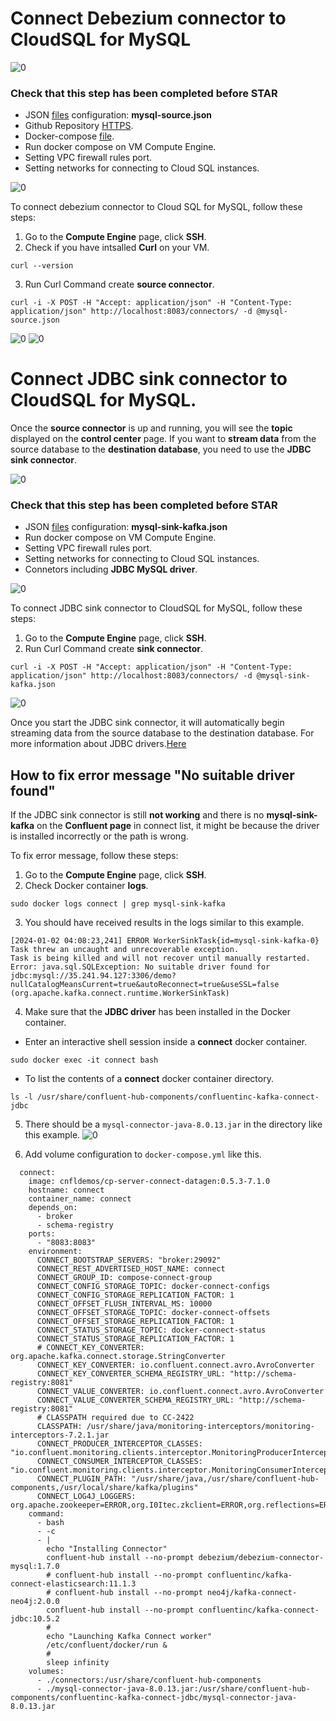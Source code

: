 # Connect Debezium connector to CloudSQL for MySQL

![0](/images/13.png)

### Check that this step has been completed before STAR
- JSON [files](https://github.com/thunchanokbow/Cinema-Data-Streaming-with-Kafka/blob/main/mysql-source.json) configuration: **mysql-source.json**   
- Github Repository [HTTPS](https://github.com/thunchanokbow/Cinema-Data-Streaming-with-Kafka.git).
- Docker-compose [file](https://github.com/thunchanokbow/Cinema-Data-Streaming-with-Kafka/blob/kafka/docker-compose.yml).
- Run docker compose on VM Compute Engine.
- Setting VPC firewall rules port.
- Setting networks for connecting to Cloud SQL instances.
  
![0](/images/11.png)

To connect debezium connector to Cloud SQL for MySQL, follow these steps: 
1. Go to the **Compute Engine** page, click **SSH**.
2. Check if you have intsalled **Curl** on your VM.
```
curl --version
```
3. Run Curl Command create **source connector**.
```
curl -i -X POST -H "Accept: application/json" -H "Content-Type: application/json" http://localhost:8083/connectors/ -d @mysql-source.json
```
![0](/images/14.png)
![0](/images/15.png)

# Connect JDBC sink connector to CloudSQL for MySQL.
Once the **source connector** is up and running, you will see the **topic** displayed on the **control center** page. If you want to **stream data** from the source database to the **destination database**, you need to use the **JDBC sink connector**.

![0](/images/16.png)

### Check that this step has been completed before STAR
- JSON [files](https://github.com/thunchanokbow/Cinema-Data-Streaming-with-Kafka/blob/main/mysql-sink-kafka.json) configuration: **mysql-sink-kafka.json**
- Run docker compose on VM Compute Engine.
- Setting VPC firewall rules port.
- Setting networks for connecting to Cloud SQL instances.
- Connetors including **JDBC MySQL driver**.

![0](/images/17.png)

To connect JDBC sink connector to CloudSQL for MySQL, follow these steps:
1. Go to the **Compute Engine** page, click **SSH**.
2. Run Curl Command create **sink connector**.
```
curl -i -X POST -H "Accept: application/json" -H "Content-Type: application/json" http://localhost:8083/connectors/ -d @mysql-sink-kafka.json
```
![0](/images/18.png)

Once you start the JDBC sink connector, it will automatically begin streaming data from the source database to the destination database.
For more information about JDBC drivers.[Here](https://docs.confluent.io/kafka-connectors/jdbc/current/jdbc-drivers.html)<br>


## How to fix error message "No suitable driver found"

If the JDBC sink connector is still **not working** and there is no **mysql-sink-kafka** on the **Confluent page** in connect list, it might be because the driver is installed incorrectly or the path is wrong.

To fix error message, follow these steps:
1. Go to the **Compute Engine** page, click **SSH**.
2. Check Docker container **logs**.
```
sudo docker logs connect | grep mysql-sink-kafka
```
3. You should have received results in the logs similar to this example.
```
[2024-01-02 04:08:23,241] ERROR WorkerSinkTask{id=mysql-sink-kafka-0}
Task threw an uncaught and unrecoverable exception.
Task is being killed and will not recover until manually restarted.
Error: java.sql.SQLException: No suitable driver found for
jdbc:mysql://35.241.94.127:3306/demo?nullCatalogMeansCurrent=true&autoReconnect=true&useSSL=false
(org.apache.kafka.connect.runtime.WorkerSinkTask)
```
4. Make sure that the **JDBC driver** has been installed in the Docker container.
- Enter an interactive shell session inside a **connect** docker container. 
```
sudo docker exec -it connect bash  
```
- To list the contents of a **connect** docker container directory.
```
ls -l /usr/share/confluent-hub-components/confluentinc-kafka-connect-jdbc
```
5. There should be a `mysql-connector-java-8.0.13.jar` in the directory like this example.
![0](/images/19.png)

6. Add volume configuration to `docker-compose.yml` like this. 
```
  connect:
    image: cnfldemos/cp-server-connect-datagen:0.5.3-7.1.0
    hostname: connect
    container_name: connect
    depends_on:
      - broker
      - schema-registry
    ports:
      - "8083:8083"
    environment:
      CONNECT_BOOTSTRAP_SERVERS: "broker:29092"
      CONNECT_REST_ADVERTISED_HOST_NAME: connect
      CONNECT_GROUP_ID: compose-connect-group
      CONNECT_CONFIG_STORAGE_TOPIC: docker-connect-configs
      CONNECT_CONFIG_STORAGE_REPLICATION_FACTOR: 1
      CONNECT_OFFSET_FLUSH_INTERVAL_MS: 10000
      CONNECT_OFFSET_STORAGE_TOPIC: docker-connect-offsets
      CONNECT_OFFSET_STORAGE_REPLICATION_FACTOR: 1
      CONNECT_STATUS_STORAGE_TOPIC: docker-connect-status
      CONNECT_STATUS_STORAGE_REPLICATION_FACTOR: 1
      # CONNECT_KEY_CONVERTER: org.apache.kafka.connect.storage.StringConverter
      CONNECT_KEY_CONVERTER: io.confluent.connect.avro.AvroConverter
      CONNECT_KEY_CONVERTER_SCHEMA_REGISTRY_URL: "http://schema-registry:8081"
      CONNECT_VALUE_CONVERTER: io.confluent.connect.avro.AvroConverter
      CONNECT_VALUE_CONVERTER_SCHEMA_REGISTRY_URL: "http://schema-registry:8081"
      # CLASSPATH required due to CC-2422
      CLASSPATH: /usr/share/java/monitoring-interceptors/monitoring-interceptors-7.2.1.jar
      CONNECT_PRODUCER_INTERCEPTOR_CLASSES: "io.confluent.monitoring.clients.interceptor.MonitoringProducerInterceptor"
      CONNECT_CONSUMER_INTERCEPTOR_CLASSES: "io.confluent.monitoring.clients.interceptor.MonitoringConsumerInterceptor"
      CONNECT_PLUGIN_PATH: "/usr/share/java,/usr/share/confluent-hub-components,/usr/local/share/kafka/plugins"
      CONNECT_LOG4J_LOGGERS: org.apache.zookeeper=ERROR,org.I0Itec.zkclient=ERROR,org.reflections=ERROR
    command:
      - bash
      - -c
      - |
        echo "Installing Connector"
        confluent-hub install --no-prompt debezium/debezium-connector-mysql:1.7.0
        # confluent-hub install --no-prompt confluentinc/kafka-connect-elasticsearch:11.1.3
        # confluent-hub install --no-prompt neo4j/kafka-connect-neo4j:2.0.0
        confluent-hub install --no-prompt confluentinc/kafka-connect-jdbc:10.5.2
        #
        echo "Launching Kafka Connect worker"
        /etc/confluent/docker/run &
        #
        sleep infinity
    volumes:
      - ./connectors:/usr/share/confluent-hub-components
      - ./mysql-connector-java-8.0.13.jar:/usr/share/confluent-hub-components/confluentinc-kafka-connect-jdbc/mysql-connector-java-8.0.13.jar

```
